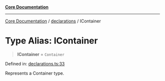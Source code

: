 [**Core Documentation**](../../README.md)

***

[Core Documentation](../../README.md) / [declarations](../README.md) / IContainer

# Type Alias: IContainer

> **IContainer** = `Container`

Defined in: [declarations.ts:33](https://github.com/stonemjs/core/blob/3581a30de158e951ead319c3cc6abead0be9639f/src/declarations.ts#L33)

Represents a Container type.
